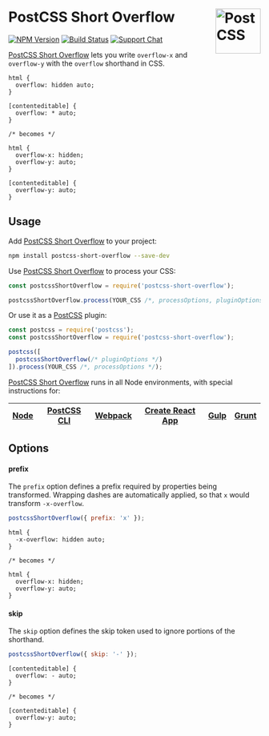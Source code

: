 # PostCSS Short Overflow [<img src="https://postcss.github.io/postcss/logo.svg" alt="PostCSS" width="90" height="90" align="right">][postcss]

[![NPM Version][npm-img]][npm-url]
[![Build Status][cli-img]][cli-url]
[![Support Chat][git-img]][git-url]

[PostCSS Short Overflow] lets you write `overflow-x` and `overflow-y` with the
`overflow` shorthand in CSS.

```pcss
html {
  overflow: hidden auto;
}

[contenteditable] {
  overflow: * auto;
}

/* becomes */

html {
  overflow-x: hidden;
  overflow-y: auto;
}

[contenteditable] {
  overflow-y: auto;
}
```

## Usage

Add [PostCSS Short Overflow] to your project:

```bash
npm install postcss-short-overflow --save-dev
```

Use [PostCSS Short Overflow] to process your CSS:

```js
const postcssShortOverflow = require('postcss-short-overflow');

postcssShortOverflow.process(YOUR_CSS /*, processOptions, pluginOptions */);
```

Or use it as a [PostCSS] plugin:

```js
const postcss = require('postcss');
const postcssShortOverflow = require('postcss-short-overflow');

postcss([
  postcssShortOverflow(/* pluginOptions */)
]).process(YOUR_CSS /*, processOptions */);
```

[PostCSS Short Overflow] runs in all Node environments, with special instructions for:

| [Node](INSTALL.md#node) | [PostCSS CLI](INSTALL.md#postcss-cli) | [Webpack](INSTALL.md#webpack) | [Create React App](INSTALL.md#create-react-app) | [Gulp](INSTALL.md#gulp) | [Grunt](INSTALL.md#grunt) |
| --- | --- | --- | --- | --- | --- |

## Options

#### prefix

The `prefix` option defines a prefix required by properties being transformed.
Wrapping dashes are automatically applied, so that `x` would transform
`-x-overflow`.

```js
postcssShortOverflow({ prefix: 'x' });
```

```pcss
html {
  -x-overflow: hidden auto;
}

/* becomes */

html {
  overflow-x: hidden;
  overflow-y: auto;
}
```

#### skip

The `skip` option defines the skip token used to ignore portions of the
shorthand.

```js
postcssShortOverflow({ skip: '-' });
```

```pcss
[contenteditable] {
  overflow: - auto;
}

/* becomes */

[contenteditable] {
  overflow-y: auto;
}
```

[cli-img]: https://img.shields.io/travis/jonathantneal/postcss-short-overflow.svg
[cli-url]: https://travis-ci.org/jonathantneal/postcss-short-overflow
[git-img]: https://img.shields.io/badge/support-chat-blue.svg
[git-url]: https://gitter.im/postcss/postcss
[npm-img]: https://img.shields.io/npm/v/postcss-short-overflow.svg
[npm-url]: https://www.npmjs.com/package/postcss-short-overflow

[PostCSS]: https://github.com/postcss/postcss
[PostCSS Short Overflow]: https://github.com/jonathantneal/postcss-short-overflow
